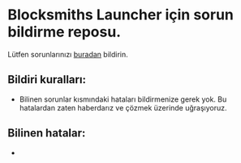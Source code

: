 # Blocksmiths Launcher için sorun bildirme reposu.

Lütfen sorunlarınızı [buradan](https://github.com/BlocksmihtsLauncher/bildiri/issues) bildirin.

## Bildiri kuralları:

- Bilinen sorunlar kısmındaki hataları bildirmenize gerek yok. Bu hatalardan zaten haberdarız ve çözmek üzerinde uğraşıyoruz.

## Bilinen hatalar:

- 
